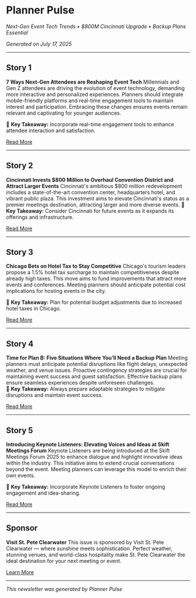 # Planner Pulse
*Next-Gen Event Tech Trends • $800M Cincinnati Upgrade • Backup Plans Essential*

*Generated on July 17, 2025*

---

## Story 1
**7 Ways Next-Gen Attendees are Reshaping Event Tech**
Millennials and Gen Z attendees are driving the evolution of event technology, demanding more interactive and personalized experiences. Planners should integrate mobile-friendly platforms and real-time engagement tools to maintain interest and participation. Embracing these changes ensures events remain relevant and captivating for younger audiences.

🔑 **Key Takeaway:** Incorporate real-time engagement tools to enhance attendee interaction and satisfaction.

[Read More](https://meetings.skift.com/2025/07/16/how-next-gen-attendees-are-reshaping-event-tech/)

---

## Story 2
**Cincinnati Invests $800 Million to Overhaul Convention District and Attract Larger Events**
Cincinnati's ambitious $800 million redevelopment includes a state-of-the-art convention center, headquarters hotel, and vibrant public plaza. This investment aims to elevate Cincinnati's status as a premier meetings destination, attracting larger and more diverse events. 🔑 **Key Takeaway:** Consider Cincinnati for future events as it expands its offerings and infrastructure.

[Read More](https://meetings.skift.com/2025/07/16/cincinnati-invests-800-million-to-overhaul-convention-district-and-attract-larger-events/)

---

## Story 3
**Chicago Bets on Hotel Tax to Stay Competitive**
Chicago's tourism leaders propose a 1.5% hotel tax surcharge to maintain competitiveness despite already high taxes. This move aims to fund improvements that attract more events and conferences. Meeting planners should anticipate potential cost implications for hosting events in the city.

🔑 **Key Takeaway:** Plan for potential budget adjustments due to increased hotel taxes in Chicago.

[Read More](https://meetings.skift.com/2025/07/15/chicago-bets-on-hotel-tax-to-stay-competitive/)

---

## Story 4
**Time for Plan B: Five Situations Where You’ll Need a Backup Plan**
Meeting planners must anticipate potential disruptions like flight delays, unexpected weather, and venue issues. Proactive contingency strategies are crucial for maintaining event success and guest satisfaction. Effective backup plans ensure seamless experiences despite unforeseen challenges.  
🔑 **Key Takeaway:** Always prepare adaptable strategies to mitigate disruptions and maintain event success.

[Read More](https://meetings.skift.com/2025/07/15/time-for-plan-b-5-situations-where-youll-need-a-backup-plan/)

---

## Story 5
**Introducing Keynote Listeners: Elevating Voices and Ideas at Skift Meetings Forum**
Keynote Listeners are being introduced at the Skift Meetings Forum 2025 to enhance dialogue and highlight innovative ideas within the industry. This initiative aims to extend crucial conversations beyond the event. Meeting planners can leverage this model to enrich their own events.

🔑 **Key Takeaway:** Incorporate Keynote Listeners to foster ongoing engagement and idea-sharing.

[Read More](https://meetings.skift.com/2025/07/15/keynote-listeners-skift-meetings-forum-2025/)

---

## Sponsor
**Visit St. Pete Clearwater**
This issue is sponsored by Visit St. Pete Clearwater — where sunshine meets sophistication. Perfect weather, stunning venues, and world-class hospitality make St. Pete Clearwater the ideal destination for your next meeting or event.

[Learn More](https://www.visitstpeteclearwater.com/meetings)

---

*This newsletter was generated by Planner Pulse*